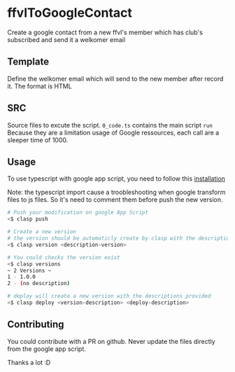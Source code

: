 # ffvlToGoogleContact

Create a google contact from a new ffvl's member which has club's subscribed and send it a welkomer email

## Template

Define the welkomer email which will send to the new member after record it.
The format is HTML

## SRC

Source files to excute the script. `0_code.ts` contains the main script `run`
Because they are a limitation usage of Google ressources, each call are a sleeper time of 1000.

## Usage

To use typescript with google app script, you need to follow this [installation](https://developers.google.com/apps-script/guides/typescript)

Note: the typescript import cause a troobleshooting when google transform files to js files. So it's need to comment them before push the new version.

``` bash
# Push your modification on google App Script
<$ clasp push
```

``` bash
# Create a new version
# the version should be automaticly create by clasp with the description version provided
<$ clasp version <description-version>

# You could checks the version exist
<$ clasp versions
~ 2 Versions ~
1 - 1.0.0
2 - (no description)
```

``` bash
# deploy will create a new version with the descriptions provided
<$ clasp deploy <version-description> <deploy-description>
```

## Contributing

You could contribute with a PR on github. Never update the files directly from the google app script.

Thanks a lot :D
